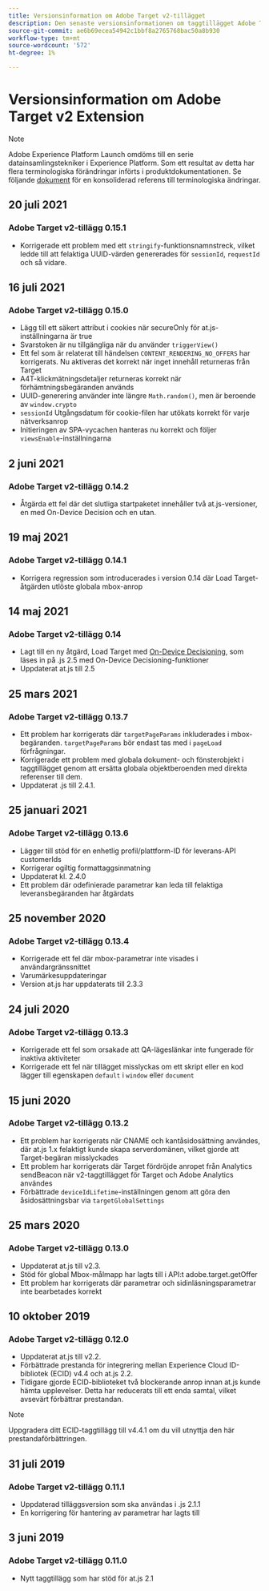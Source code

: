 ```yaml
---
title: Versionsinformation om Adobe Target v2-tillägget
description: Den senaste versionsinformationen om taggtillägget Adobe Target v2 i Adobe Experience Platform.
source-git-commit: ae6b69ecea54942c1bbf8a2765768bac50a8b930
workflow-type: tm+mt
source-wordcount: '572'
ht-degree: 1%

---
```


# Versionsinformation om Adobe Target v2 Extension

>[!NOTE]
>
>Adobe Experience Platform Launch omdöms till en serie datainsamlingstekniker i Experience Platform. Som ett resultat av detta har flera terminologiska förändringar införts i produktdokumentationen. Se följande [dokument](../../../term-updates.md) för en konsoliderad referens till terminologiska ändringar.

## 20 juli 2021

### Adobe Target v2-tillägg 0.15.1

- Korrigerade ett problem med ett `stringify`-funktionsnamnstreck, vilket ledde till att felaktiga UUID-värden genererades för `sessionId`, `requestId` och så vidare.

## 16 juli 2021

### Adobe Target v2-tillägg 0.15.0

- Lägg till ett säkert attribut i cookies när secureOnly för at.js-inställningarna är true
- Svarstoken är nu tillgängliga när du använder `triggerView()`
- Ett fel som är relaterat till händelsen `CONTENT_RENDERING_NO_OFFERS` har korrigerats. Nu aktiveras det korrekt när inget innehåll returneras från Target
- A4T-klickmätningsdetaljer returneras korrekt när förhämtningsbegäranden används
- UUID-generering använder inte längre `Math.random()`, men är beroende av `window.crypto`
- `sessionId` Utgångsdatum för cookie-filen har utökats korrekt för varje nätverksanrop
- Initieringen av SPA-vycachen hanteras nu korrekt och följer `viewsEnable`-inställningarna

## 2 juni 2021

### Adobe Target v2-tillägg 0.14.2

- Åtgärda ett fel där det slutliga startpaketet innehåller två at.js-versioner, en med On-Device Decision och en utan.

## 19 maj 2021

### Adobe Target v2-tillägg 0.14.1

- Korrigera regression som introducerades i version 0.14 där Load Target-åtgärden utlöste globala mbox-anrop

## 14 maj 2021

### Adobe Target v2-tillägg 0.14

- Lagt till en ny åtgärd, Load Target med [On-Device Decisioning](./overview.md#load-target-with-on-device-decisioning), som läses in på .js 2.5 med On-Device Decisioning-funktioner
- Uppdaterat at.js till 2.5


## 25 mars 2021

### Adobe Target v2-tillägg 0.13.7

- Ett problem har korrigerats där `targetPageParams` inkluderades i mbox-begäranden. `targetPageParams` bör endast tas med i  `pageLoad` förfrågningar.
- Korrigerade ett problem med globala dokument- och fönsterobjekt i taggtillägget genom att ersätta globala objektberoenden med direkta referenser till dem.
- Uppdaterat .js till 2.4.1.

## 25 januari 2021

### Adobe Target v2-tillägg 0.13.6

- Lägger till stöd för en enhetlig profil/plattform-ID för leverans-API customerIds
- Korrigerar ogiltig formattaggsinmatning
- Uppdaterat kl. 2.4.0
- Ett problem där odefinierade parametrar kan leda till felaktiga leveransbegäranden har åtgärdats

## 25 november 2020

### Adobe Target v2-tillägg 0.13.4

- Korrigerade ett fel där mbox-parametrar inte visades i användargränssnittet
- Varumärkesuppdateringar
- Version at.js har uppdaterats till 2.3.3

## 24 juli 2020

### Adobe Target v2-tillägg 0.13.3

- Korrigerade ett fel som orsakade att QA-lägeslänkar inte fungerade för inaktiva aktiviteter
- Korrigerade ett fel när tillägget misslyckas om ett skript eller en kod lägger till egenskapen `default` i `window` eller `document`

## 15 juni 2020

### Adobe Target v2-tillägg 0.13.2

- Ett problem har korrigerats när CNAME och kantåsidosättning användes, där at.js 1.x felaktigt kunde skapa serverdomänen, vilket gjorde att Target-begäran misslyckades
- Ett problem har korrigerats där Target fördröjde anropet från Analytics sendBeacon när v2-taggtillägget för Target och Adobe Analytics användes
- Förbättrade `deviceIdLifetime`-inställningen genom att göra den åsidosättningsbar via `targetGlobalSettings`

## 25 mars 2020

### Adobe Target v2-tillägg 0.13.0

- Uppdaterat at.js till v2.3.
- Stöd för global Mbox-målmapp har lagts till i API:t adobe.target.getOffer
- Ett problem har korrigerats där parametrar och sidinläsningsparametrar inte bearbetades korrekt

## 10 oktober 2019

### Adobe Target v2-tillägg 0.12.0

- Uppdaterat at.js till v2.2.
- Förbättrade prestanda för integrering mellan Experience Cloud ID-bibliotek (ECID) v4.4 och at.js 2.2.
- Tidigare gjorde ECID-biblioteket två blockerande anrop innan at.js kunde hämta upplevelser. Detta har reducerats till ett enda samtal, vilket avsevärt förbättrar prestandan.

>[!NOTE]
>Uppgradera ditt ECID-taggtillägg till v4.4.1 om du vill utnyttja den här prestandaförbättringen.

## 31 juli 2019

### Adobe Target v2-tillägg 0.11.1

- Uppdaterad tilläggsversion som ska användas i .js 2.1.1
- En korrigering för hantering av parametrar har lagts till

## 3 juni 2019

### Adobe Target v2-tillägg 0.11.0

- Nytt taggtillägg som har stöd för at.js 2.1
